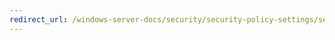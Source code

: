 ```yaml
---
redirect_url: /windows-server-docs/security/security-policy-settings/security-options/Audit-Force-audit-policy-subcategory-settings-Windows-Vista-or-later-to-override-audit-policy-category-settings.md
---
```

